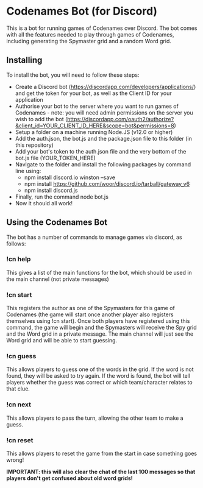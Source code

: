# Codenames Bot (for Discord)

This is a bot for running games of Codenames over Discord. The bot comes with all the features needed to play through games of Codenames, including generating the Spymaster grid and a random Word grid.

## Installing

To install the bot, you will need to follow these steps:

* Create a Discord bot (https://discordapp.com/developers/applications/) and get the token for your bot, as well as the Client ID for your application
* Authorise your bot to the server where you want to run games of Codenames - note: you will need admin permissions on the server you wish to add the bot (https://discordapp.com/oauth2/authorize?&client_id=YOUR_CLIENT_ID_HERE&scope=bot&permissions=8)
* Setup a folder on a machine running Node.JS (v12.0 or higher)
* Add the auth.json, the bot.js and the package.json file to this folder (in this repository)
* Add your bot's token to the auth.json file and the very bottom of the bot.js file (YOUR_TOKEN_HERE)
* Navigate to the folder and install the following packages by command line using:
  * npm install discord.io winston –save
  * npm install https://github.com/woor/discord.io/tarball/gateway_v6
  * npm install discord.js
* Finally, run the command node bot.js
* Now it should all work!

## Using the Codenames Bot

The bot has a number of commands to manage games via discord, as follows:

### !cn help
This gives a list of the main functions for the bot, which should be used in the main channel (not private messages)

### !cn start
This registers the author as one of the Spymasters for this game of Codenames (the game will start once another player also registers themselves using !cn start). Once both players have registered using this command, the game will begin and the Spymasters will receive the Spy grid and the Word grid in a private message. The main channel will just see the Word grid and will be able to start guessing.

### !cn guess <word>
This allows players to guess one of the words in the grid. If the word is not found, they will be asked to try again. If the word is found, the bot will tell players whether the guess was correct or which team/character relates to that clue.

### !cn next
This allows players to pass the turn, allowing the other team to make a guess.

### !cn reset
This allows players to reset the game from the start in case something goes wrong! 

**IMPORTANT: this will also clear the chat of the last 100 messages so that players don't get confused about old word grids!**
